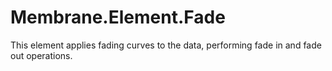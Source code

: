# Membrane.Element.Fade

This element applies fading curves to the data, performing fade in and fade out operations. 